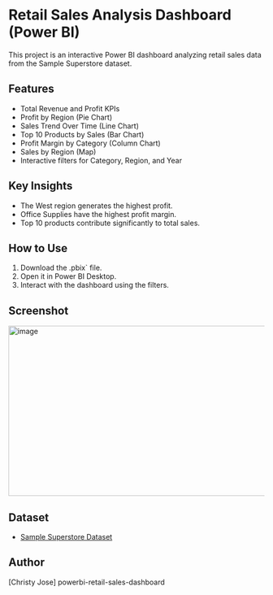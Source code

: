 # Retail Sales Analysis Dashboard (Power BI)

This project is an interactive Power BI dashboard analyzing retail sales data from the Sample Superstore dataset.

## Features
- Total Revenue and Profit KPIs
- Profit by Region (Pie Chart)
- Sales Trend Over Time (Line Chart)
- Top 10 Products by Sales (Bar Chart)
- Profit Margin by Category (Column Chart)
- Sales by Region (Map)
- Interactive filters for Category, Region, and Year

## Key Insights
- The West region generates the highest profit.
- Office Supplies have the highest profit margin.
- Top 10 products contribute significantly to total sales.

## How to Use
1. Download the .pbix` file.
2. Open it in Power BI Desktop.
3. Interact with the dashboard using the filters.

## Screenshot
<img width="591" height="335" alt="image" src="https://github.com/user-attachments/assets/2289f1c9-4a35-4896-b11a-a323af1d37e9" />

## Dataset
- [Sample Superstore Dataset](https://www.kaggle.com/datasets/vivek468/superstore-dataset-final)

## Author
[Christy Jose]  powerbi-retail-sales-dashboard
